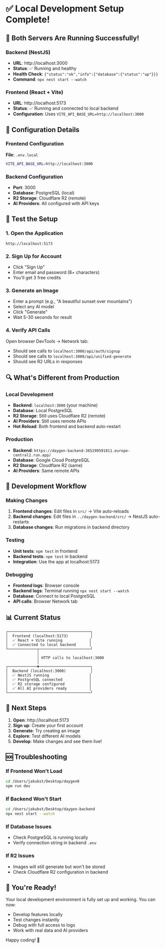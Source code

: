 # ✅ Local Development Setup Complete!

## 🎉 Both Servers Are Running Successfully!

### Backend (NestJS)
- **URL**: http://localhost:3000
- **Status**: ✅ Running and healthy
- **Health Check**: `{"status":"ok","info":{"database":{"status":"up"}}}`
- **Command**: `npx nest start --watch`

### Frontend (React + Vite)
- **URL**: http://localhost:5173
- **Status**: ✅ Running and connected to local backend
- **Configuration**: Uses `VITE_API_BASE_URL=http://localhost:3000`

## 🔧 Configuration Details

### Frontend Configuration
**File**: `.env.local`
```bash
VITE_API_BASE_URL=http://localhost:3000
```

### Backend Configuration
- **Port**: 3000
- **Database**: PostgreSQL (local)
- **R2 Storage**: Cloudflare R2 (remote)
- **AI Providers**: All configured with API keys

## 🧪 Test the Setup

### 1. Open the Application
```
http://localhost:5173
```

### 2. Sign Up for Account
- Click "Sign Up"
- Enter email and password (8+ characters)
- You'll get 3 free credits

### 3. Generate an Image
- Enter a prompt (e.g., "A beautiful sunset over mountains")
- Select any AI model
- Click "Generate"
- Wait 5-30 seconds for result

### 4. Verify API Calls
Open browser DevTools → Network tab:
- Should see calls to `localhost:3000/api/auth/signup`
- Should see calls to `localhost:3000/api/unified-generate`
- Should see R2 URLs in responses

## 🔍 What's Different from Production

### Local Development
- **Backend**: `localhost:3000` (your machine)
- **Database**: Local PostgreSQL
- **R2 Storage**: Still uses Cloudflare R2 (remote)
- **AI Providers**: Still uses remote APIs
- **Hot Reload**: Both frontend and backend auto-restart

### Production
- **Backend**: `https://daygen-backend-365299591811.europe-central2.run.app/`
- **Database**: Google Cloud PostgreSQL
- **R2 Storage**: Cloudflare R2 (same)
- **AI Providers**: Same remote APIs

## 🚀 Development Workflow

### Making Changes
1. **Frontend changes**: Edit files in `src/` → Vite auto-reloads
2. **Backend changes**: Edit files in `../daygen-backend/src/` → NestJS auto-restarts
3. **Database changes**: Run migrations in backend directory

### Testing
- **Unit tests**: `npm test` in frontend
- **Backend tests**: `npm test` in backend
- **Integration**: Use the app at localhost:5173

### Debugging
- **Frontend logs**: Browser console
- **Backend logs**: Terminal running `npx nest start --watch`
- **Database**: Connect to local PostgreSQL
- **API calls**: Browser Network tab

## 📊 Current Status

```
┌─────────────────────────────────────┐
│  Frontend (localhost:5173)          │
│  ✅ React + Vite running            │
│  ✅ Connected to local backend      │
└─────────────┬───────────────────────┘
              │
              │ HTTP calls to localhost:3000
              │
┌─────────────▼───────────────────────┐
│  Backend (localhost:3000)           │
│  ✅ NestJS running                  │
│  ✅ PostgreSQL connected            │
│  ✅ R2 storage configured           │
│  ✅ All AI providers ready          │
└─────────────────────────────────────┘
```

## 🎯 Next Steps

1. **Open**: http://localhost:5173
2. **Sign up**: Create your first account
3. **Generate**: Try creating an image
4. **Explore**: Test different AI models
5. **Develop**: Make changes and see them live!

## 🆘 Troubleshooting

### If Frontend Won't Load
```bash
cd /Users/jakubst/Desktop/daygen0
npm run dev
```

### If Backend Won't Start
```bash
cd /Users/jakubst/Desktop/daygen-backend
npx nest start --watch
```

### If Database Issues
- Check PostgreSQL is running locally
- Verify connection string in backend `.env`

### If R2 Issues
- Images will still generate but won't be stored
- Check Cloudflare R2 configuration in backend

## 🎉 You're Ready!

Your local development environment is fully set up and working. You can now:
- Develop features locally
- Test changes instantly
- Debug with full access to logs
- Work with real data and AI providers

Happy coding! 🚀

